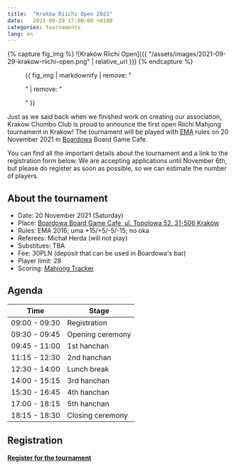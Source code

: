 ```yaml
---
title:  "Kraków Riichi Open 2021"
date:   2021-09-29 17:00:00 +0100
categories: tournaments
lang: en
---
```


{% capture fig_img %}
![Kraków Riichi Open]({{ "/assets/images/2021-09-29-krakow-riichi-open.png" | relative_url }})
{% endcapture %}

<figure>
  {{ fig_img | markdownify | remove: "<p>" | remove: "</p>" }}
</figure>

Just as we said back when we finished work on creating our association, Krakow
Chombo Club is proud to announce the first open Riichi Mahjong tournament in
Krakow! The tournament will be played with [EMA](http://mahjong-europe.org/)
rules on 20 November 2021 in [Boardowa](http://boardowa.pl/) Board Game Cafe.

You can find all the important details about the tournament and a link to
the registration form below. We are accepting applications until November 6th,
but please do register as soon as possible, so we can estimate the number
of players.

## About the tournament

* Date: 20 November 2021 (Saturday)
* Place: [Boardowa Board Game Cafe, ul. Topolowa 52, 31-506 Kraków](https://g.page/Boardowa)
* Rules: EMA 2016; uma +15/+5/-5/-15; no oka
* Referees: Michał Herda (will not play)
* Substitues: TBA
* Fee: 30PLN (deposit that can be used in Boardowa's bar)
* Player limit: 28
* Scoring: [Mahjong Tracker](https://mahjongtracker.com/)

## Agenda

| Time          | Stage            |
|---------------|------------------|
| 09:00 - 09:30 | Registration     |
| 09:30 - 09:45 | Opening ceremony |
| 09:45 - 11:00 | 1st hanchan      |
| 11:15 - 12:30 | 2nd hanchan      |
| 12:30 - 14:00 | Lunch break      |
| 14:00 - 15:15 | 3rd hanchan      |
| 15:30 - 16:45 | 4th hanchan      |
| 17:00 - 18:15 | 5th hanchan      |
| 18:15 - 18:30 | Closing ceremony |

## Registration

**[Register for the tournament](https://forms.gle/aVrUS6SYSb3dMg2W7)**
